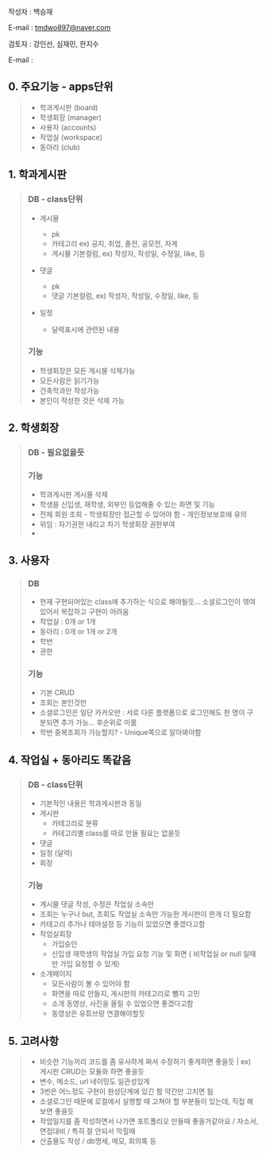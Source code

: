 작성자 : 백승재

E-mail : tmdwo897@naver.com

검토자 : 강인선, 심재민, 한지수

E-mail : 



## 0. 주요기능 - apps단위

> - 학과게시판 (board)
> - 학생회장 (manager)
> - 사용자 (accounts)
> - 작업실 (workspace)
> - 동아리 (club)



## 1. 학과게시판

> ### DB - class단위
>
> - 게시물
>
>   - pk
>   - 카테고리 ex) 공지, 취업, 졸전, 공모전, 자게
>
>   + 게시물 기본컬럼, ex) 작성자, 작성일, 수정일, like, 등
>
> - 댓글
>
>   - pk
>   - 댓글 기본컬럼, ex) 작성자, 작성일, 수정일, like, 등
>
> - 일정
>
>   - 달력표시에 관련된 내용
>
> 
>
> ### 기능
>
> - 학생회장은 모든 게시물 삭제가능
> - 모든사람은 읽기가능
> - 건축학과만 작성가능
> - 본인이 작성한 것은 삭제 가능


## 2. 학생회장

> ###  DB - 필요없을듯
>
> 
>
> ### 기능
>
> - 학과게시판 게시물 삭제
> - 학생을 신입생, 재학생, 외부인 등업해줄 수 있는 화면 및 기능
> - 전체 회원 조회 - 학생회장만 접근할 수 있어야 함 - 개인정보보호에 유의
> - 위임 : 자기권한 내리고 차기 학생회장 권한부여
> - 

## 3. 사용자

> ###  DB  
>
> - 현재 구현되어있는 class에 추가하는 식으로 해야될듯... 소셜로그인이 엮여있어서 복잡하고 구현이 어려움
> - 작업실 : 0개 or 1개
> - 동아리 : 0개 or 1개 or 2개
> - 학번
> - 권한
>
> ### 기능
>
> - 기본 CRUD
> - 조회는 본인것만
> - 소셜로그인은 일단 카카오만 : 서로 다른 플랫폼으로 로그인해도 한 명이 구분되면 추가 가능... 후순위로 미룸
> - 학번 중복조회가 가능할지? - Unique쪽으로 알아봐야함



## 4. 작업실 + 동아리도 똑같음

> ### DB - class단위
>
> - 기본적인 내용은 학과게시판과 동일
> - 게시판
>   - 카테고리로 분류
>   - 카테고리별 class를 따로 만들 필요는 없을듯
> - 댓글
> - 일정 (달력)
> - 회장
>
> ### 기능
>
> - 게시물 댓글 작성, 수정은 작업실 소속만
> - 조회는 누구나 but, 조회도 작업실 소속만 가능한 게시판이 한개 더 필요함
> - 카테고리 추가나 테마설정 등 기능이 있었으면 좋겠다고함
> - 작업실회장
>   - 가입승인
>   - 신입생 재학생의 작업실 가입 요청 기능 및 화면 ( 비작업실 or null 일때만 가입 요청할 수 있게)
> - 소개페이지
>   - 모든사람이 볼 수 있어야 함
>   - 화면을 따로 만들지, 게시판의 카테고리로 뺄지 고민
>   - 소개 동영상, 사진을 올릴 수 있었으면 좋겠다고함
>   - 동영상은 유튜브랑 연결해야할듯



## 5. 고려사항

> - 비슷한 기능끼리 코드를 좀 유사하게 짜서 수정하기 좋게하면 좋을듯 | ex) 게시판 CRUD는 모듈화 하면 좋을듯
> - 변수, 메소드, url 네이밍도 일관성있게
> - 3번은 어느정도 구현이 완성단계에 있긴 함 약간만 고치면 됨
> - 소셜로그인 때문에 로컬에서 실행할 때 고쳐야 할 부분들이 있는데, 직접 해보면 좋을듯
> - 작업일지를 좀 작성하면서 나가면 포트폴리오 만들때 좋을거같아요 / 자소서, 면접대비 / 특히 잘 안되서 막힐때
> - 산출물도 작성 / db명세, 메모, 회의록 등

